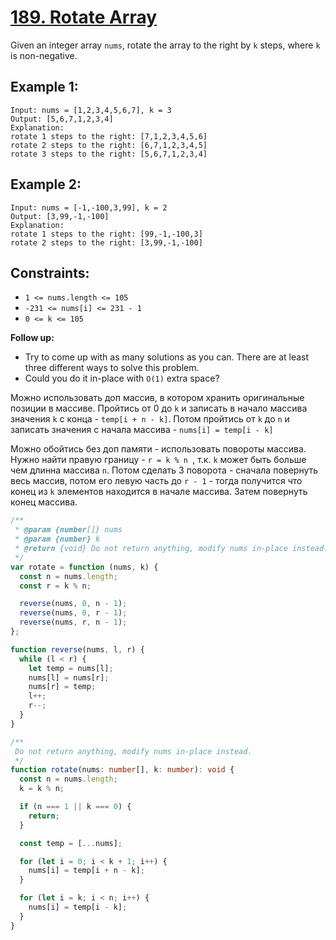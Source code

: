 # [189. Rotate Array](https://leetcode.com/problems/rotate-array/description/?envType=study-plan-v2&envId=top-interview-150)

Given an integer array `nums`, rotate the array to the right by `k` steps, where `k` is non-negative.

## Example 1:

```
Input: nums = [1,2,3,4,5,6,7], k = 3
Output: [5,6,7,1,2,3,4]
Explanation:
rotate 1 steps to the right: [7,1,2,3,4,5,6]
rotate 2 steps to the right: [6,7,1,2,3,4,5]
rotate 3 steps to the right: [5,6,7,1,2,3,4]
```

## Example 2:

```
Input: nums = [-1,-100,3,99], k = 2
Output: [3,99,-1,-100]
Explanation:
rotate 1 steps to the right: [99,-1,-100,3]
rotate 2 steps to the right: [3,99,-1,-100]
```

## Constraints:

- `1 <= nums.length <= 105`
- `-231 <= nums[i] <= 231 - 1`
- `0 <= k <= 105`

**Follow up:**

- Try to come up with as many solutions as you can. There are at least three different ways to solve this problem.
- Could you do it in-place with `O(1)` extra space?

Можно использовать доп массив, в котором хранить оригинальные позиции в массиве. Пройтись от 0 до `k` и записать в начало массива значения `k` с конца - `temp[i + n - k]`. Потом пройтись от `k` до `n` и записать значения с начала массива - `nums[i] = temp[i - k]`

Можно обойтись без доп памяти - использовать повороты массива. Нужно найти правую границу - `r = k % n `, т.к. `k` может быть больше чем длинна массива `n`. Потом сделать 3 поворота - сначала повернуть весь массив, потом его левую часть до `r - 1` - тогда получится что конец из `k` элементов находится в начале массива. Затем повернуть конец массива.

```js
/**
 * @param {number[]} nums
 * @param {number} k
 * @return {void} Do not return anything, modify nums in-place instead.
 */
var rotate = function (nums, k) {
  const n = nums.length;
  const r = k % n;

  reverse(nums, 0, n - 1);
  reverse(nums, 0, r - 1);
  reverse(nums, r, n - 1);
};

function reverse(nums, l, r) {
  while (l < r) {
    let temp = nums[l];
    nums[l] = nums[r];
    nums[r] = temp;
    l++;
    r--;
  }
}
```

```ts
/**
 Do not return anything, modify nums in-place instead.
 */
function rotate(nums: number[], k: number): void {
  const n = nums.length;
  k = k % n;

  if (n === 1 || k === 0) {
    return;
  }

  const temp = [...nums];

  for (let i = 0; i < k + 1; i++) {
    nums[i] = temp[i + n - k];
  }

  for (let i = k; i < n; i++) {
    nums[i] = temp[i - k];
  }
}
```
